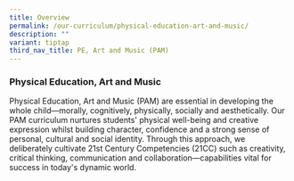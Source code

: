 ```yaml
---
title: Overview
permalink: /our-curriculum/physical-education-art-and-music/
description: ""
variant: tiptap
third_nav_title: PE, Art and Music (PAM)
---
```

<h3><strong>Physical Education, Art and Music</strong></h3>
<p>Physical Education, Art and Music (PAM) are essential in developing the
whole child—morally, cognitively, physically, socially and aesthetically.
Our PAM curriculum nurtures students' physical well-being and creative
expression whilst building character, confidence and a strong sense of
personal, cultural and social identity. Through this approach, we deliberately
cultivate 21st Century Competencies (21CC) such as creativity, critical
thinking, communication and collaboration—capabilities vital for success
in today's dynamic world.</p>
<p></p>